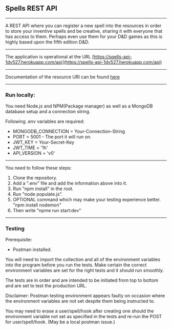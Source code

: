 ## Spells REST API

---

A REST API where you can register a new spell into the resources in order to store your inventive spells and be creative, sharing it with everyone that has access to them. Perhaps even use them for your D&D games as this is highly based upon the fifth edition D&D.

---

The application is operational at the URL [https://spells-api-1dv527.herokuapp.com/api](https://spells-api-1dv527.herokuapp.com/api)

---

Documentation of the resource URI can be found [here](https://gitlab.lnu.se/1dv527/student/sj223gb/web-api-assignment/-/blob/master/sebastian_jonsson_API_Documentation.txt)

---

### Run locally:

You need Node.js and NPM(Package manager) as well as a MongoDB database setup and a connection string.

Following .env variables are required:

- MONGODB_CONNECTION = Your-Connection-String
- PORT = 5001 - The port it will run on.
- JWT_KEY = Your-Secret-Key
- JWT_TIME = '1h'
- API_VERSION = 'v0'

---

You need to follow these steps:

1. Clone the repository.
2. Add a ".env" file and add the information above into it.
3. Run "npm install" in the root.
4. Run "node populate.js".
5. OPTIONAL command which may make your testing experience better. "npm install nodemon"
6. Then write "npme run start:dev"

---

### Testing

Prerequisite:

- Postman installed.

You will need to import the collection and all of the environment variables into the program before you run the tests. Make certain the correct environment variables are set for the right tests and it should run smoothly.

The tests are in order and are intended to be initiated from top to bottom and are set to test the production URL.

Disclaimer: Postman testing environment appears faulty on occasion where the environment variables are not set despite them being instructed to.

You may need to erase a user/spell/hook after creating one should the environment variable not set as specified in the tests and re-run the POST for user/spell/hook.
(May be a local postman issue.)
